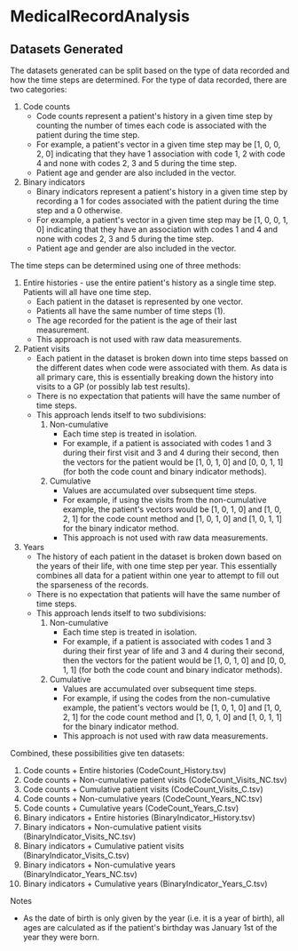 # MedicalRecordAnalysis

## Datasets Generated

The datasets generated can be split based on the type of data recorded and how the time steps are determined.
For the type of data recorded, there are two categories:

1. Code counts
    - Code counts represent a patient's history in a given time step by counting the number of times each code is associated with the patient during the time step.
    - For example, a patient's vector in a given time step may be [1, 0, 0, 2, 0] indicating that they have 1 association with code 1, 2 with code 4 and none with codes 2, 3 and 5 during the time step.
    - Patient age and gender are also included in the vector.
2. Binary indicators
    - Binary indicators represent a patient's history in a given time step by recording a 1 for codes associated with the patient during the time step and a 0 otherwise.
    - For example, a patient's vector in a given time step may be [1, 0, 0, 1, 0] indicating that they have an association with codes 1 and 4 and none with codes 2, 3 and 5 during the time step.
    - Patient age and gender are also included in the vector.

The time steps can be determined using one of three methods:

1. Entire histories - use the entire patient's history as a single time step. Patients will all have one time step.
    - Each patient in the dataset is represented by one vector.
    - Patients all have the same number of time steps (1).
    - The age recorded for the patient is the age of their last measurement.
    - This approach is not used with raw data measurements.
2. Patient visits
    - Each patient in the dataset is broken down into time steps bassed on the different dates when code were associated with them. As data is all primary care, this is essentially breaking down the history into visits to a GP (or possibly lab test results).
    - There is no expectation that patients will have the same number of time steps.
    - This approach lends itself to two subdivisions:
        1. Non-cumulative
            - Each time step is treated in isolation.
            - For example, if a patient is associated with codes 1 and 3 during their first visit and 3 and 4 during their second, then the vectors for the patient would be [1, 0, 1, 0] and [0, 0, 1, 1] (for both the code count and binary indicator methods).
        2. Cumulative
            - Values are accumulated over subsequent time steps.
            - For example, if using the visits from the non-cumulative example, the patient's vectors would be [1, 0, 1, 0] and [1, 0, 2, 1] for the code count method and [1, 0, 1, 0] and [1, 0, 1, 1] for the binary indicator method.
            - This approach is not used with raw data measurements.
3. Years
    - The history of each patient in the dataset is broken down based on the years of their life, with one time step per year. This essentially combines all data for a patient within one year to attempt to fill out the sparseness of the records.
    - There is no expectation that patients will have the same number of time steps.
    - This approach lends itself to two subdivisions:
        1. Non-cumulative
            - Each time step is treated in isolation.
            - For example, if a patient is associated with codes 1 and 3 during their first year of life and 3 and 4 during their second, then the vectors for the patient would be [1, 0, 1, 0] and [0, 0, 1, 1] (for both the code count and binary indicator methods).
        2. Cumulative
            - Values are accumulated over subsequent time steps.
            - For example, if using the codes from the non-cumulative example, the patient's vectors would be [1, 0, 1, 0] and [1, 0, 2, 1] for the code count method and [1, 0, 1, 0] and [1, 0, 1, 1] for the binary indicator method.
            - This approach is not used with raw data measurements.

Combined, these possibilities give ten datasets:

1. Code counts + Entire histories (CodeCount_History.tsv)
2. Code counts + Non-cumulative patient visits (CodeCount_Visits_NC.tsv)
3. Code counts + Cumulative patient visits (CodeCount_Visits_C.tsv)
4. Code counts + Non-cumulative years (CodeCount_Years_NC.tsv)
5. Code counts + Cumulative years (CodeCount_Years_C.tsv)
6. Binary indicators + Entire histories (BinaryIndicator_History.tsv)
7. Binary indicators + Non-cumulative patient visits (BinaryIndicator_Visits_NC.tsv)
8. Binary indicators + Cumulative patient visits (BinaryIndicator_Visits_C.tsv)
9. Binary indicators + Non-cumulative years (BinaryIndicator_Years_NC.tsv)
10. Binary indicators + Cumulative years (BinaryIndicator_Years_C.tsv)


Notes

- As the date of birth is only given by the year (i.e. it is a year of birth), all ages are calculated as if the patient's birthday was January 1st of the year they were born.